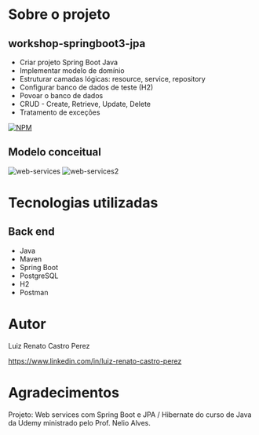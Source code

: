 # Sobre o projeto
## workshop-springboot3-jpa
- Criar projeto Spring Boot Java
- Implementar modelo de domínio
- Estruturar camadas lógicas: resource, service, repository
- Configurar banco de dados de teste (H2)
- Povoar o banco de dados
- CRUD - Create, Retrieve, Update, Delete
- Tratamento de exceções 


[![NPM](https://img.shields.io/npm/l/react)](https://github.com/LuizRenatoC/workshop-springboot3-jpa/blob/main/LICENCE)

## Modelo conceitual
![web-services](https://user-images.githubusercontent.com/120049410/225115117-c551b8e2-2cd0-4951-8e57-5f8df4b7fb69.png)
![web-services2](https://user-images.githubusercontent.com/120049410/225115148-521dd11f-238c-40e0-9ab6-fa14b0bc79c9.png)



# Tecnologias utilizadas
## Back end
- Java
- Maven
- Spring Boot
- PostgreSQL
- H2
- Postman

# Autor

Luiz Renato Castro Perez

https://www.linkedin.com/in/luiz-renato-castro-perez

# Agradecimentos

Projeto: Web services com Spring Boot e JPA / Hibernate do curso de Java da Udemy ministrado pelo Prof. Nelio Alves.


